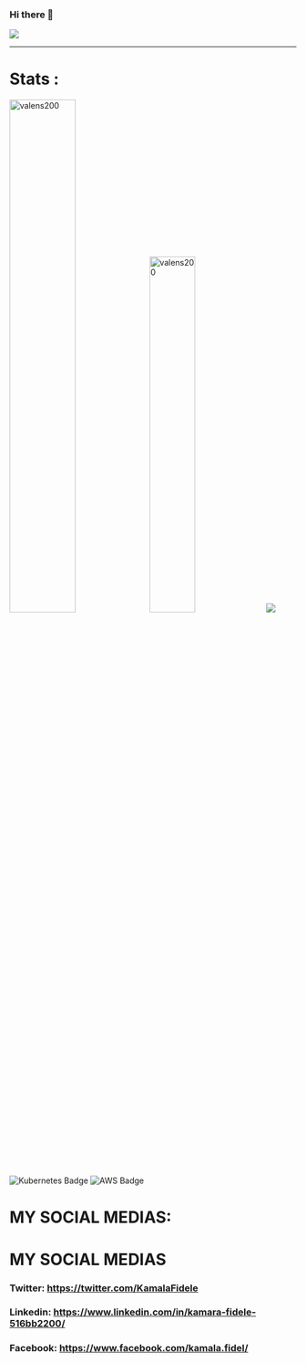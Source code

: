### Hi there 👋



<a href="#"><img src="https://readme-typing-svg.herokuapp.com/?lines=Hey%20you%20!;%20I%20am%20Valens;%20a%20Senior%Fullstack%20developer;Web%20and%20Mobile%20Expert;2%2B%20years%20of%20rich%20experience;Always%20learning%20new%20tech&font=Pacifico&center=true&width=650&height=120&color=58a6ff&vCenter=true&size=45%22"></a>
<hr>
<h1>Stats : </h1>
<span><img src="https://github-readme-streak-stats.herokuapp.com/?user=valens200&theme=light" alt="valens200" width="48%" /></span>
<span><img src="https://github-readme-stats.vercel.app/api/top-langs?username=valens200&show_icons=true&locale=en&layout=compact" alt="valens200" width="40%" /></span>
<span><img src="https://github-profile-trophy.vercel.app/?username=valens200&theme=light&column=9" /></span>


![Kubernetes Badge](https://img.shields.io/badge/Kubernetes-blue?style=for-the-badge)
![AWS Badge](https://img.shields.io/badge/AWS-orange?style=for-the-badge)

# MY SOCIAL MEDIAS:
# MY SOCIAL MEDIAS
### Twitter: https://twitter.com/KamalaFidele
### Linkedin: https://www.linkedin.com/in/kamara-fidele-516bb2200/
### Facebook: https://www.facebook.com/kamala.fidel/
